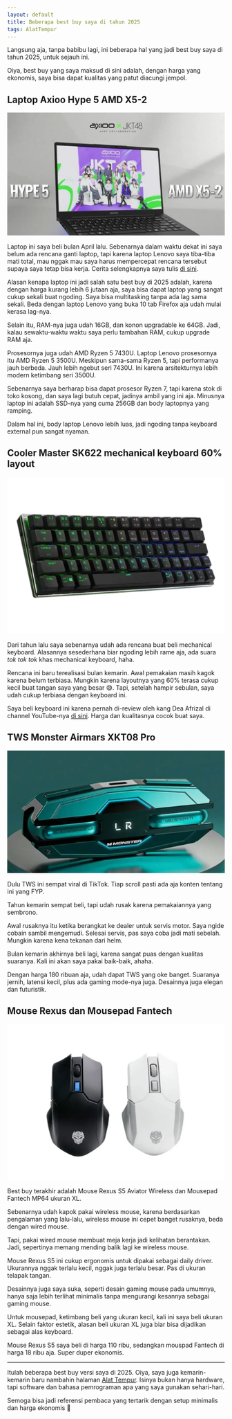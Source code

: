 ```yaml
---
layout: default
title: Beberapa best buy saya di tahun 2025
tags: AlatTempur
---
```


Langsung aja, tanpa babibu lagi, ini beberapa hal yang jadi best buy saya di tahun 2025, untuk sejauh ini.

Oiya, best buy yang saya maksud di sini adalah, dengan harga yang ekonomis, saya bisa dapat kualitas yang patut diacungi jempol.

## Laptop Axioo Hype 5 AMD X5-2

![Axioo Hype 5 AMD X5-2](/assets/images/2025/9d89235d-9a42-4cff-97ac-61fccd49a7b6.webp)

Laptop ini saya beli bulan April lalu. Sebenarnya dalam waktu dekat ini saya belum ada rencana ganti laptop, tapi karena laptop Lenovo saya tiba-tiba mati total, mau nggak mau saya harus mempercepat rencana tersebut supaya saya tetap bisa kerja. Cerita selengkapnya saya tulis [di sini](https://adipurnm.my.id/laptop-baru).

Alasan kenapa laptop ini jadi salah satu best buy di 2025 adalah, karena dengan harga kurang lebih 6 jutaan aja, saya bisa dapat laptop yang sangat cukup sekali buat ngoding. Saya bisa multitasking tanpa ada lag sama sekali. Beda dengan laptop Lenovo yang buka 10 tab Firefox aja udah mulai kerasa lag-nya.

Selain itu, RAM-nya juga udah 16GB, dan konon upgradable ke 64GB. Jadi, kalau sewaktu-waktu waktu saya perlu tambahan RAM, cukup upgrade RAM aja.

Prosesornya juga udah AMD Ryzen 5 7430U. Laptop Lenovo prosesornya itu AMD Ryzen 5 3500U. Meskipun sama-sama Ryzen 5, tapi performanya jauh berbeda. Jauh lebih ngebut seri 7430U. Ini karena arsitekturnya lebih modern ketimbang seri 3500U.

Sebenarnya saya berharap bisa dapat prosesor Ryzen 7, tapi karena stok di toko kosong, dan saya lagi butuh cepat, jadinya ambil yang ini aja. Minusnya laptop ini adalah SSD-nya yang cuma 256GB dan body laptopnya yang ramping.

Dalam hal ini, body laptop Lenovo lebih luas, jadi ngoding tanpa keyboard external pun sangat nyaman.

## Cooler Master SK622 mechanical keyboard 60% layout

![Cooler Master SK622](/assets/images/2025/7f1b0dcd-e0b8-4a85-b243-a8cfd0c78d16.webp)

Dari tahun lalu saya sebenarnya udah ada rencana buat beli mechanical keyboard. Alasannya sesederhana biar ngoding lebih rame aja, ada suara *tok tok tok* khas mechanical keyboard, haha.

Rencana ini baru terealisasi bulan kemarin. Awal pemakaian masih kagok karena belum terbiasa. Mungkin karena layoutnya yang 60% terasa cukup kecil buat tangan saya yang besar 😅. Tapi, setelah hampir sebulan, saya udah cukup terbiasa dengan keyboard ini.

Saya beli keyboard ini karena pernah di-review oleh kang Dea Afrizal di channel YouTube-nya [di sini](https://youtu.be/ol1Q9gZdNzE?si=BgMWzgrNUZ7iQ-ms). Harga dan kualitasnya cocok buat saya.

## TWS Monster Airmars XKT08 Pro

![TWS Monster Airmars XKT08 Pro](/assets/images/2025/353ed5eb-f974-4417-8835-65a9ba7ddc13.webp)

Dulu TWS ini sempat viral di TikTok. Tiap scroll pasti ada aja konten tentang ini yang FYP.

Tahun kemarin sempat beli, tapi udah rusak karena pemakaiannya yang sembrono.

Awal rusaknya itu ketika berangkat ke dealer untuk servis motor. Saya ngide cobain sambil mengemudi. Selesai servis, pas saya coba jadi mati sebelah. Mungkin karena kena tekanan dari helm.

Bulan kemarin akhirnya beli lagi, karena sangat puas dengan kualitas suaranya. Kali ini akan saya pakai baik-baik, ahaha.

Dengan harga 180 ribuan aja, udah dapat TWS yang oke banget. Suaranya jernih, latensi kecil, plus ada gaming mode-nya juga. Desainnya juga elegan dan futuristik.

## Mouse Rexus dan Mousepad Fantech

![Mouse Rexus S5 Aviator Wireless](/assets/images/2025/f06f5de5-969b-403d-852f-142458906cc4.webp)

Best buy terakhir adalah Mouse Rexus S5 Aviator Wireless dan Mousepad Fantech MP64 ukuran XL.

Sebenarnya udah kapok pakai wireless mouse, karena berdasarkan pengalaman yang lalu-lalu, wireless mouse ini cepet banget rusaknya, beda dengan wired mouse.

Tapi, pakai wired mouse membuat meja kerja jadi kelihatan berantakan. Jadi, sepertinya memang mending balik lagi ke wireless mouse.

Mouse Rexus S5 ini cukup ergonomis untuk dipakai sebagai daily driver. Ukurannya nggak terlalu kecil, nggak juga terlalu besar. Pas di ukuran telapak tangan.

Desainnya juga saya suka, seperti desain gaming mouse pada umumnya, hanya saja lebih terlihat minimalis tanpa mengurangi kesannya sebagai gaming mouse.

Untuk mousepad, ketimbang beli yang ukuran kecil, kali ini saya beli ukuran XL. Selain faktor estetik, alasan beli ukuran XL juga biar bisa dijadikan sebagai alas keyboard.

Mouse Rexus S5 saya beli di harga 110 ribu, sedangkan mouspad Fantech di harga 18 ribu aja. Super duper ekonomis.

***

Itulah beberapa best buy versi saya di 2025. Oiya, saya juga kemarin-kemarin baru nambahin halaman [Alat Tempur](/alat-tempur). Isinya bukan hanya hardware, tapi software dan bahasa pemrograman apa yang saya gunakan sehari-hari.

Semoga bisa jadi referensi pembaca yang tertarik dengan setup minimalis dan harga ekonomis 🙌

